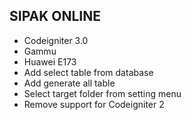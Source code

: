 ## SIPAK ONLINE ##

* Codeigniter 3.0
* Gammu 
* Huawei E173
* Add select table from database
* Add generate all table
* Select target folder from setting menu
* Remove support for Codeigniter 2
